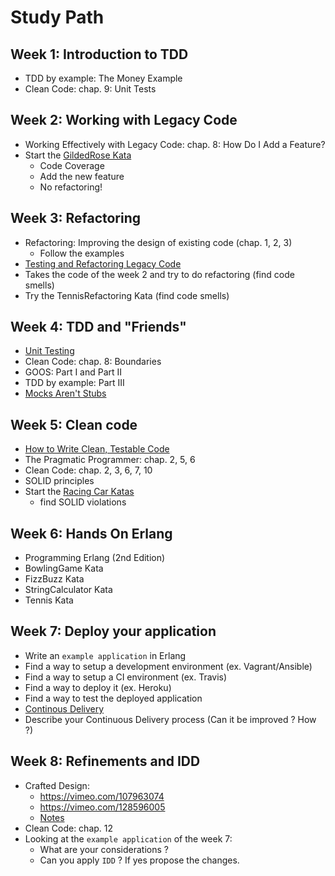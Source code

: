 # Study Path

## Week 1: Introduction to TDD

- TDD by example: The Money Example
- Clean Code: chap. 9: Unit Tests

## Week 2: Working with Legacy Code

- Working Effectively with Legacy Code: chap. 8: How Do I Add a Feature?
- Start the [GildedRose Kata](https://github.com/joebew42/GildedRose)
  - Code Coverage
  - Add the new feature
  - No refactoring!

## Week 3: Refactoring

- Refactoring: Improving the design of existing code (chap. 1, 2, 3)
  - Follow the examples
- [Testing and Refactoring Legacy Code](https://www.youtube.com/watch?v=_NnElPO5BU0)
- Takes the code of the week 2 and try to do refactoring (find code smells)
- Try the TennisRefactoring Kata (find code smells)

## Week 4: TDD and "Friends"

- [Unit Testing](https://www.youtube.com/watch?v=wEhu57pih5w)
- Clean Code: chap. 8: Boundaries
- GOOS: Part I and Part II
- TDD by example: Part III
- [Mocks Aren't Stubs](http://martinfowler.com/articles/mocksArentStubs.html)

## Week 5: Clean code

- [How to Write Clean, Testable Code](https://www.youtube.com/watch?v=XcT4yYu_TTs)
- The Pragmatic Programmer: chap. 2, 5, 6
- Clean Code: chap. 2, 3, 6, 7, 10
- SOLID principles
- Start the [Racing Car Katas](https://github.com/emilybache/Racing-Car-Katas)
  - find SOLID violations

## Week 6: Hands On Erlang

- Programming Erlang (2nd Edition)
- BowlingGame Kata
- FizzBuzz Kata
- StringCalculator Kata
- Tennis Kata

## Week 7: Deploy your application

- Write an `example application` in Erlang
- Find a way to setup a development environment (ex. Vagrant/Ansible)
- Find a way to setup a CI environment (ex. Travis)
- Find a way to deploy it (ex. Heroku)
- Find a way to test the deployed application
- [Continous Delivery](http://martinfowler.com/bliki/ContinuousDelivery.html)
- Describe your Continuous Delivery process (Can it be improved ? How ?)

## Week 8: Refinements and IDD

- Crafted Design:
  - https://vimeo.com/107963074
  - https://vimeo.com/128596005
  - [Notes](http://joebew42.github.io/notes/20150712SandroMancuso_CraftedDesign.txt)
- Clean Code: chap. 12
- Looking at the `example application` of the week 7:
  - What are your considerations ?
  - Can you apply `IDD` ? If yes propose the changes.

